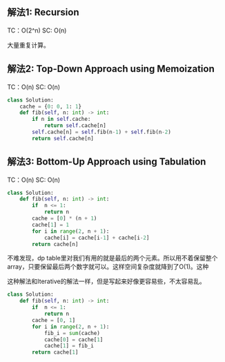 ## 解法1: Recursion

TC：O(2^n) SC: O(n)

大量重复计算。

## 解法2: Top-Down Approach using Memoization

TC：O(n) SC: O(n)
```py
class Solution:
    cache = {0: 0, 1: 1}
    def fib(self, n: int) -> int:
        if n in self.cache:
            return self.cache[n]
        self.cache[n] = self.fib(n-1) + self.fib(n-2)
        return self.cache[n]
```


## 解法3: Bottom-Up Approach using Tabulation

TC：O(n) SC: O(n)
```py
class Solution:
    def fib(self, n: int) -> int:
        if  n <= 1:
            return n
        cache = [0] * (n + 1)
        cache[1] = 1
        for i in range(2, n + 1):
            cache[i] = cache[i-1] + cache[i-2]
        return cache[n]
```

不难发现，dp table里对我们有用的就是最后的两个元素。所以用不着保留整个array，只要保留最后两个数字就可以。这样空间复杂度就降到了O(1)。这种

这种解法和Iterative的解法一样，但是写起来好像更容易些，不太容易乱。
```py
class Solution:
    def fib(self, n: int) -> int:
        if  n <= 1:
            return n
        cache = [0, 1] 
        for i in range(2, n + 1):
            fib_i = sum(cache)
            cache[0] = cache[1]
            cache[1] = fib_i
        return cache[1]
```
